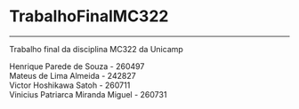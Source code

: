 # TrabalhoFinalMC322

<hr>

Trabalho final da disciplina MC322 da Unicamp

Henrique Parede de Souza - 260497<br>
Mateus de Lima Almeida - 242827<br>
Victor Hoshikawa Satoh - 260711<br>
Vinicius Patriarca Miranda Miguel - 260731<br>

